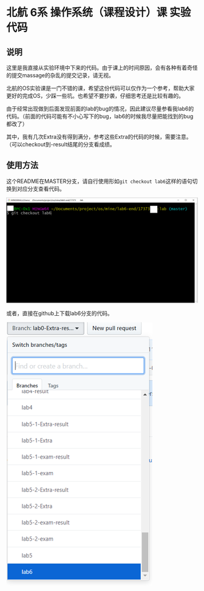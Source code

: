 # 北航 6系 操作系统（课程设计）课 实验代码
## 说明
这里是我直接从实验环境中下来的代码。由于课上的时间原因，会有各种有着奇怪的提交massage的杂乱的提交记录，请无视。

北航的OS实验课是一门不错的课，希望这份代码可以仅作为一个参考，帮助大家更好的完成OS，少踩一些坑。也希望不要抄袭，仔细思考还是比较有趣的。

由于经常出现做到后面发现前面的lab的bug的情况，因此建议尽量参看我lab6的代码。（前面的代码可能有不小心写下的bug，lab6的时候我尽量把能找到的bug都改了）

其中，我有几次Extra没有得到满分，参考这些Extra的代码的时候，需要注意。（可以checkout到-result结尾的分支看成绩。

## 使用方法
这个README在MASTER分支，请自行使用形如`git checkout lab6`这样的语句切换到对应分支查看代码。

![gitbash切换](gitbash切换.png)



或者，直接在github上下载lab6分支的代码。

![github上切换branch示例](github上切换branch示例.png)